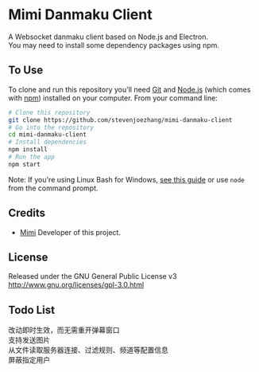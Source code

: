 # Mimi Danmaku Client

A Websocket danmaku client based on Node.js and Electron.  
You may need to install some dependency packages using npm.

## To Use
To clone and run this repository you'll need [Git](https://git-scm.com) and [Node.js](https://nodejs.org/en/download/) (which comes with [npm](http://npmjs.com)) installed on your computer. From your command line:
```bash
# Clone this repository
git clone https://github.com/stevenjoezhang/mimi-danmaku-client
# Go into the repository
cd mimi-danmaku-client
# Install dependencies
npm install
# Run the app
npm start
```
Note: If you're using Linux Bash for Windows, [see this guide](https://www.howtogeek.com/261575/how-to-run-graphical-linux-desktop-applications-from-windows-10s-bash-shell/) or use `node` from the command prompt.

## Credits
* [Mimi](http://zsq.im) Developer of this project.

## License
Released under the GNU General Public License v3  
http://www.gnu.org/licenses/gpl-3.0.html

## Todo List
改动即时生效，而无需重开弹幕窗口  
支持发送图片  
从文件读取服务器连接、过滤规则、频道等配置信息  
屏蔽指定用户
